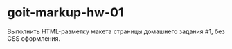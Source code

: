 # goit-markup-hw-01
Выполнить HTML-разметку макета страницы домашнего задания #1, без CSS оформления.
